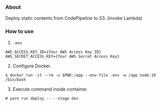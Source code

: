 ### About

Deploy static contents from CodePipeline to S3. (invoke Lambda)

### How to use

1. `.env`

```.env
AWS_ACCESS_KEY_ID={Your AWS Access Key ID}
AWS_SECRET_ACCESS_KEY={Your AWS Secret Access Key}
```

2. Configure Docker.

```
$ docker run -it --rm -v $PWD:/app --env-file .env -w /app node:10 /bin/bash
```

3. Execute command inside container.

```
# yarn run deploy -- --stage dev
```